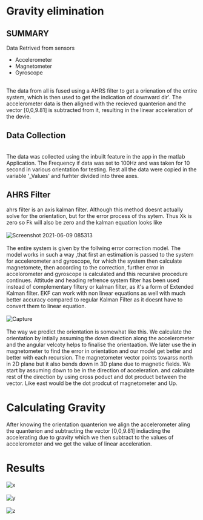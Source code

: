 # Gravity elimination

## SUMMARY

Data Retrived from sensors
- Accelerometer <br />
- Magnetometer <br />
 - Gyroscope <br />
<br />
The data from all is fused using a AHRS filter to get a orienation of the entire system, which is then used to get the indication of downward dir'. The accelerometer data is then aligned with the recieved quanterion and the vector [0,0,9.81] is subtracted from it, resulting in the linear acceleration of the devie.  <br />

## Data Collection
<br />
The data was collected using the inbuilt feature in the app in the matlab Application. The Frequency if data was set to 100Hz and was taken for 10 second in various orientation for testing. Rest all the data were copied in the variable  '_Values' and furhter divided into three axes.

## AHRS Filter
ahrs filter is an axis kalman filter. Although this method doesnt actually solve for the orientation, but for the error process of ths sytem. Thus Xk is zero so Fk will also be zero and the kalman equation looks like
<br />
<br />
![Screenshot 2021-06-09 085313](https://user-images.githubusercontent.com/75869438/121324356-4815d100-c92e-11eb-936f-aee719e6cebd.png)
<br />
<br />
The entire system is given by the follwing error correction model. The model works in such a way ,that first an estimation is passed to the system for accelerometer and gyroscope,
for which the system then calculate magnetomete, then according to the correction, further error in accelorometer and gyroscope is calculated and this recursive procedure continues.
Attitude and heading refrence system filter has been used instead of complementary filtery or kalman filter, as it's a form of Extended Kalman filter. EKF can work with non linear 
equations as well with much better accuracy compared to regular Kalman Filter as it doesnt have to convert them to linear equation.
<br />
<br />
![Capture](https://user-images.githubusercontent.com/75869438/121325336-2406bf80-c92f-11eb-9f2a-25f60962fda7.PNG)
<br />
<br />
The way we predict the orientation is somewhat like this. 
We calculate the orientation by intially assuming the down direction along the accelerometer and the angular velcoty helps to finalise the orientaation. We later use the
in magnetometer to find the error in orientation and our model get better and better with each recursion.
The magnetometer vector points towarss north in 2D plane but it also bends down in 3D plane due to magnetic fields. We start
by assuming down to be in the direction of acceleration. and calculate rest of the direction by using cross poduct and dot product between the vector. Like east would be the dot
prodcut of magnetometer and Up.
 
 # Calculating Gravity 
 After knowing the orientation quanterion we align the accelerometer aling the quanterion and subtracting the vector [0,0,9.81] indiacting the accelerating due to gravity which 
 we then subtract to the values of accelerometer and we get the value of linear acceleration.
 # Results
 ![x](https://user-images.githubusercontent.com/75869438/121357905-d0589e00-c94f-11eb-97ee-07c58491eb8f.PNG)
<br />
<br />
![y](https://user-images.githubusercontent.com/75869438/121357923-d64e7f00-c94f-11eb-8dc6-75dc68465786.PNG)
<br />
<br />
![z](https://user-images.githubusercontent.com/75869438/121357959-dbabc980-c94f-11eb-8b89-bd6d091e6fe8.PNG)

